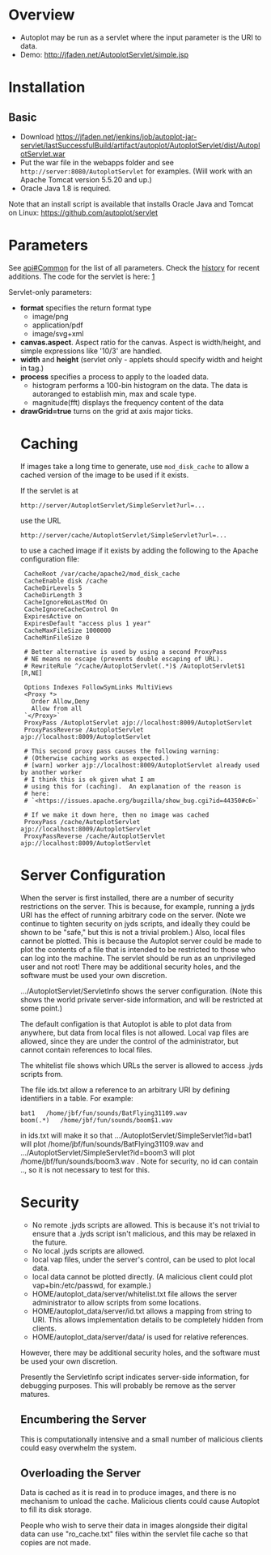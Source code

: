 # Overview

  - Autoplot may be run as a servlet where the input parameter is the
    URI to data.
  - Demo: <http://jfaden.net/AutoplotServlet/simple.jsp>

# Installation

## Basic

  - Download
    <https://jfaden.net/jenkins/job/autoplot-jar-servlet/lastSuccessfulBuild/artifact/autoplot/AutoplotServlet/dist/AutoplotServlet.war>
  - Put the war file in the webapps folder and see
    `http://server:8080/AutoplotServlet` for examples. (Will work with
    an Apache Tomcat version 5.5.20 and up.)
  - Oracle Java 1.8 is required.

Note that an install script is available that installs Oracle Java and
Tomcat on Linux: <https://github.com/autoplot/servlet>

# Parameters

See [api\#Common](api#Common "wikilink") for the list of all parameters.
Check the [history](http://autoplot.org/servlet_guide&action=history)
for recent additions. The code for the servlet is here:
[1](https://autoplot.svn.sourceforge.net/svnroot/autoplot/autoplot/trunk/AutoplotServlet/src/java/org/virbo/autoplot/SimpleServlet.java)

Servlet-only parameters:

  - **format** specifies the return format type
      - image/png
      - application/pdf
      - image/svg+xml
  - **canvas.aspect**. Aspect ratio for the canvas. Aspect is
    width/height, and simple expressions like '10/3' are handled.
  - **width** and **height** (servlet only - applets should specify
    width and height in <applet> tag.)
  - **process** specifies a process to apply to the loaded data.
      - histogram performs a 100-bin histogram on the data. The data is
        autoranged to establish min, max and scale type.
      - magnitude(fft) displays the frequency content of the data
  - **drawGrid=true** turns on the grid at axis major ticks.

# Caching

If images take a long time to generate, use `mod_disk_cache` to allow a
cached version of the image to be used if it exists.

If the servlet is at

```
http://server/AutoplotServlet/SimpleServlet?url=...
```

use the URL

```
http://server/cache/AutoplotServlet/SimpleServlet?url=...
```

to use a cached image if it exists by adding the following to the Apache
configuration file:

```
 CacheRoot /var/cache/apache2/mod_disk_cache                                                                                                                                                                                                
 CacheEnable disk /cache                                                                                                                                                                                                                    
 CacheDirLevels 5                                                                                                                                                                                                                           
 CacheDirLength 3                                                                                                                                                                                                                           
 CacheIgnoreNoLastMod On                                                                                                                                                                                                                    
 CacheIgnoreCacheControl On                                                                                                                                                                                                                 
 ExpiresActive on                                                                                                                                                                                                                           
 ExpiresDefault "access plus 1 year"                                                                                                                                                                                                        
 CacheMaxFileSize 1000000                                                                                                                                                                                                                   
 CacheMinFileSize 0                                                                                                                                                                                                                         
                                                                                                                                                                                                                                            
 # Better alternative is used by using a second ProxyPass                                                                                                                                                                                   
 # NE means no escape (prevents double escaping of URL).                                                                                                                                                                                    
 # RewriteRule ^/cache/AutoplotServlet(.*)$ /AutoplotServlet$1 [R,NE]                                                                                                                                                                       
                                                                                                                                                                                                                                            
 Options Indexes FollowSymLinks MultiViews                                                                                                                                                                                                  
 <Proxy *>                                                                                                                                                                                                                                  
   Order Allow,Deny                                                                                                                                                                                                                         
   Allow from all                                                                                                                                                                                                                           
 `</Proxy>`                                                                                                                                                                                                                                   
 ProxyPass /AutoplotServlet ajp://localhost:8009/AutoplotServlet                                                                                                                                                                            
 ProxyPassReverse /AutoplotServlet ajp://localhost:8009/AutoplotServlet                                                                                                                                                                     
                                                                                                                                                                                                                                            
 # This second proxy pass causes the following warning:                                                                                                                                                                                     
 # (Otherwise caching works as expected.)                                                                                                                                                                                                   
 # [warn] worker ajp://localhost:8009/AutoplotServlet already used by another worker                                                                                                                                                        
 # I think this is ok given what I am                                                                                                                                                                                                       
 # using this for (caching).  An explanation of the reason is                                                                                                                                                                               
 # here:                                                                                                                                                                                                                                    
 # `<https://issues.apache.org/bugzilla/show_bug.cgi?id=44350#c6>`                                                                                                                                                                              
                                                                                                                                                                                                                                            
 # If we make it down here, then no image was cached                                                                                                                                                                                        
 ProxyPass /cache/AutoplotServlet ajp://localhost:8009/AutoplotServlet                                                                                                                                                                      
 ProxyPassReverse /cache/AutoplotServlet ajp://localhost:8009/AutoplotServlet
```

# Server Configuration

When the server is first installed, there are a number of security
restrictions on the server. This is because, for example, running a jyds
URI has the effect of running arbitrary code on the server. (Note we
continue to tighten security on jyds scripts, and ideally they could be
shown to be "safe," but this is not a trivial problem.) Also, local
files cannot be plotted. This is because the Autoplot server could be
made to plot the contents of a file that is intended to be restricted to
those who can log into the machine. The servlet should be run as an
unprivileged user and not root\! There may be additional security holes,
and the software must be used your own discretion.

.../AutoplotServlet/ServletInfo shows the server configuration. (Note
this shows the world private server-side information, and will be
restricted at some point.)

The default configation is that Autoplot is able to plot data from
anywhere, but data from local files is not allowed. Local vap files are
allowed, since they are under the control of the administrator, but
cannot contain references to local files.

The whitelist file shows which URLs the server is allowed to access
.jyds scripts from.

The file ids.txt allow a reference to an arbitrary URI by defining
identifiers in a table. For example:

```
bat1   /home/jbf/fun/sounds/BatFlying31109.wav
boom(.*)   /home/jbf/fun/sounds/boom$1.wav
```

in ids.txt will make it so that
.../AutoplotServlet/SimpleServlet?id=bat1 will plot
/home/jbf/fun/sounds/BatFlying31109.wav and
.../AutoplotServlet/SimpleServlet?id=boom3 will plot
/home/jbf/fun/sounds/boom3.wav . Note for security, no id can contain
.., so it is not necessary to test for this.

# Security

  - No remote .jyds scripts are allowed. This is because it's not
    trivial to ensure that a .jyds script isn't malicious, and this may
    be relaxed in the future.
  - No local .jyds scripts are allowed.
  - local vap files, under the server's control, can be used to plot
    local data.
  - local data cannot be plotted directly. (A malicious client could
    plot vap+bin:/etc/passwd, for example.)
  - HOME/autoplot\_data/server/whitelist.txt file allows the server
    administrator to allow scripts from some locations.
  - HOME/autoplot\_data/server/id.txt allows a mapping from string to
    URI. This allows implementation details to be completely hidden from
    clients.
  - HOME/autoplot\_data/server/data/ is used for relative references.

However, there may be additional security holes, and the software must
be used your own discretion.

Presently the ServletInfo script indicates server-side information, for
debugging purposes. This will probably be remove as the server matures.

## Encumbering the Server

This is computationally intensive and a small number of malicious
clients could easy overwhelm the system.

## Overloading the Server

Data is cached as it is read in to produce images, and there is no
mechanism to unload the cache. Malicious clients could cause Autoplot to
fill its disk storage.

People who wish to serve their data in images alongside their digital
data can use "ro\_cache.txt" files within the servlet file cache so that
copies are not made.

